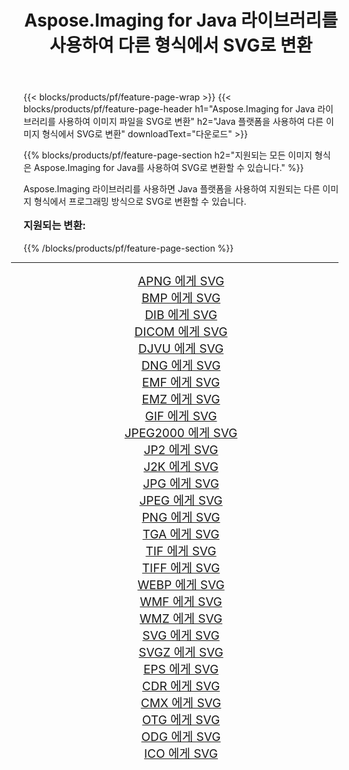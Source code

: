 ﻿---
title: Aspose.Imaging for Java 라이브러리를 사용하여 다른 형식에서 SVG로 변환 
weight: 3920
url: /ko/java/conversion/to/svg/ 
lang: ko
langdirlevel: 2
locales: zh-hans,ja,it,ru,de,es,fr,nl,id,lt,pl,pt,vi,tr,ko,zh-hant,ar,hi,th,sv,cs,uk,he
description: Aspose.Imaging을 사용하면 Java를 사용하여 다른 형식에서 SVG로 변환할 수 있습니다.
---

{{< blocks/products/pf/feature-page-wrap >}}
{{< blocks/products/pf/feature-page-header h1="Aspose.Imaging for Java 라이브러리를 사용하여 이미지 파일을 SVG로 변환" h2="Java 플랫폼을 사용하여 다른 이미지 형식에서 SVG로 변환" downloadText="다운로드" >}}


{{% blocks/products/pf/feature-page-section  h2="지원되는 모든 이미지 형식은 Aspose.Imaging for Java를 사용하여 SVG로 변환할 수 있습니다." %}}
<p align=justify>Aspose.Imaging 라이브러리를 사용하면 Java 플랫폼을 사용하여 지원되는 다른 이미지 형식에서 프로그래밍 방식으로 SVG로 변환할 수 있습니다.</p>
<h3 style="margin-top:16px;">
지원되는 변환:
</h3>
{{% /blocks/products/pf/feature-page-section %}}
<div class="container-fluid productfamilypage bg-gray">
    <div class="convertypes bg-gray agp-content section">
        <div class="container">
		<hr style="margin-left:-20px;"/>
		<div class="row other-converters" style="gap: 10px;font-size: 19px;text-align:center;">
		    <div class='col-md-3 other-converter remove-lp remove-rp'><a href="/imaging/ko/java/conversion/apng-to-svg/" style="padding:15px;">APNG 에게 SVG</a></div>
<div class='col-md-3 other-converter remove-lp remove-rp'><a href="/imaging/ko/java/conversion/bmp-to-svg/" style="padding:15px;">BMP 에게 SVG</a></div>
<div class='col-md-3 other-converter remove-lp remove-rp'><a href="/imaging/ko/java/conversion/dib-to-svg/" style="padding:15px;">DIB 에게 SVG</a></div>
<div class='col-md-3 other-converter remove-lp remove-rp'><a href="/imaging/ko/java/conversion/dicom-to-svg/" style="padding:15px;">DICOM 에게 SVG</a></div>
<div class='col-md-3 other-converter remove-lp remove-rp'><a href="/imaging/ko/java/conversion/djvu-to-svg/" style="padding:15px;">DJVU 에게 SVG</a></div>
<div class='col-md-3 other-converter remove-lp remove-rp'><a href="/imaging/ko/java/conversion/dng-to-svg/" style="padding:15px;">DNG 에게 SVG</a></div>
<div class='col-md-3 other-converter remove-lp remove-rp'><a href="/imaging/ko/java/conversion/emf-to-svg/" style="padding:15px;">EMF 에게 SVG</a></div>
<div class='col-md-3 other-converter remove-lp remove-rp'><a href="/imaging/ko/java/conversion/emz-to-svg/" style="padding:15px;">EMZ 에게 SVG</a></div>
<div class='col-md-3 other-converter remove-lp remove-rp'><a href="/imaging/ko/java/conversion/gif-to-svg/" style="padding:15px;">GIF 에게 SVG</a></div>
<div class='col-md-3 other-converter remove-lp remove-rp'><a href="/imaging/ko/java/conversion/jpeg2000-to-svg/" style="padding:15px;">JPEG2000 에게 SVG</a></div>
<div class='col-md-3 other-converter remove-lp remove-rp'><a href="/imaging/ko/java/conversion/jp2-to-svg/" style="padding:15px;">JP2 에게 SVG</a></div>
<div class='col-md-3 other-converter remove-lp remove-rp'><a href="/imaging/ko/java/conversion/j2k-to-svg/" style="padding:15px;">J2K 에게 SVG</a></div>
<div class='col-md-3 other-converter remove-lp remove-rp'><a href="/imaging/ko/java/conversion/jpg-to-svg/" style="padding:15px;">JPG 에게 SVG</a></div>
<div class='col-md-3 other-converter remove-lp remove-rp'><a href="/imaging/ko/java/conversion/jpeg-to-svg/" style="padding:15px;">JPEG 에게 SVG</a></div>
<div class='col-md-3 other-converter remove-lp remove-rp'><a href="/imaging/ko/java/conversion/png-to-svg/" style="padding:15px;">PNG 에게 SVG</a></div>
<div class='col-md-3 other-converter remove-lp remove-rp'><a href="/imaging/ko/java/conversion/tga-to-svg/" style="padding:15px;">TGA 에게 SVG</a></div>
<div class='col-md-3 other-converter remove-lp remove-rp'><a href="/imaging/ko/java/conversion/tif-to-svg/" style="padding:15px;">TIF 에게 SVG</a></div>
<div class='col-md-3 other-converter remove-lp remove-rp'><a href="/imaging/ko/java/conversion/tiff-to-svg/" style="padding:15px;">TIFF 에게 SVG</a></div>
<div class='col-md-3 other-converter remove-lp remove-rp'><a href="/imaging/ko/java/conversion/webp-to-svg/" style="padding:15px;">WEBP 에게 SVG</a></div>
<div class='col-md-3 other-converter remove-lp remove-rp'><a href="/imaging/ko/java/conversion/wmf-to-svg/" style="padding:15px;">WMF 에게 SVG</a></div>
<div class='col-md-3 other-converter remove-lp remove-rp'><a href="/imaging/ko/java/conversion/wmz-to-svg/" style="padding:15px;">WMZ 에게 SVG</a></div>
<div class='col-md-3 other-converter remove-lp remove-rp'><a href="/imaging/ko/java/conversion/svg-to-svg/" style="padding:15px;">SVG 에게 SVG</a></div>
<div class='col-md-3 other-converter remove-lp remove-rp'><a href="/imaging/ko/java/conversion/svgz-to-svg/" style="padding:15px;">SVGZ 에게 SVG</a></div>
<div class='col-md-3 other-converter remove-lp remove-rp'><a href="/imaging/ko/java/conversion/eps-to-svg/" style="padding:15px;">EPS 에게 SVG</a></div>
<div class='col-md-3 other-converter remove-lp remove-rp'><a href="/imaging/ko/java/conversion/cdr-to-svg/" style="padding:15px;">CDR 에게 SVG</a></div>
<div class='col-md-3 other-converter remove-lp remove-rp'><a href="/imaging/ko/java/conversion/cmx-to-svg/" style="padding:15px;">CMX 에게 SVG</a></div>
<div class='col-md-3 other-converter remove-lp remove-rp'><a href="/imaging/ko/java/conversion/otg-to-svg/" style="padding:15px;">OTG 에게 SVG</a></div>
<div class='col-md-3 other-converter remove-lp remove-rp'><a href="/imaging/ko/java/conversion/odg-to-svg/" style="padding:15px;">ODG 에게 SVG</a></div>
<div class='col-md-3 other-converter remove-lp remove-rp'><a href="/imaging/ko/java/conversion/ico-to-svg/" style="padding:15px;">ICO 에게 SVG</a></div>
                </div>
        </div>
    </div>
</div>
<br/>

